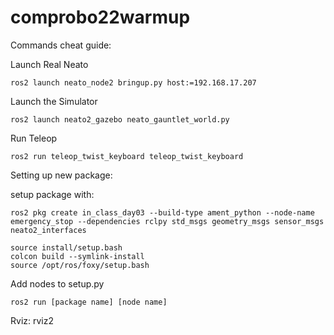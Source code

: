 # comprobo22warmup
Commands cheat guide:

Launch Real Neato

```
ros2 launch neato_node2 bringup.py host:=192.168.17.207
```

Launch the Simulator
```
ros2 launch neato2_gazebo neato_gauntlet_world.py
```

Run Teleop
```
ros2 run teleop_twist_keyboard teleop_twist_keyboard
```

Setting up new package:

setup package with:
```
ros2 pkg create in_class_day03 --build-type ament_python --node-name emergency_stop --dependencies rclpy std_msgs geometry_msgs sensor_msgs neato2_interfaces
```
```
source install/setup.bash
colcon build --symlink-install
source /opt/ros/foxy/setup.bash
```

Add nodes to setup.py
```
ros2 run [package name] [node name]
```


Rviz: rviz2

